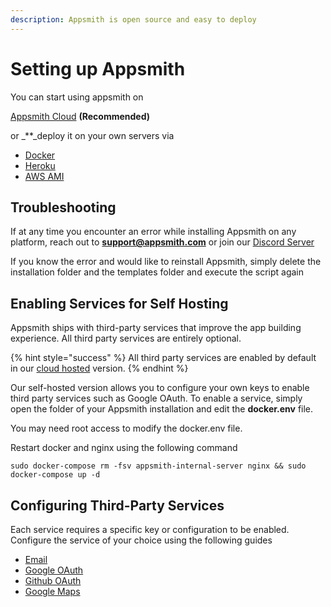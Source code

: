 ```yaml
---
description: Appsmith is open source and easy to deploy
---
```


# Setting up Appsmith

You can start using appsmith on

[Appsmith Cloud](appsmith-cloud.md) **\(Recommended\)**

or _\*\*_deploy it on your own servers via

* [Docker](docker.md)
* [Heroku](heroku.md)
* [AWS AMI](https://github.com/appsmithorg/appsmith-docs/tree/59aba8f49d764fa83b0af607119f5fce7d129575/setting-up-appsmith/setting-up-appsmith/aws-ami.md)

## Troubleshooting

If at any time you encounter an error while installing Appsmith on any platform, reach out to **support@appsmith.com** or join our [Discord Server](https://discord.com/invite/rBTTVJp)

If you know the error and would like to reinstall Appsmith, simply delete the installation folder and the templates folder and execute the script again

## Enabling Services for Self Hosting

Appsmith ships with third-party services that improve the app building experience. All third party services are entirely optional.

{% hint style="success" %}
All third party services are enabled by default in our [cloud hosted](https://appsmith.com) version.
{% endhint %}

Our self-hosted version allows you to configure your own keys to enable third party services such as Google OAuth. To enable a service, simply open the folder of your Appsmith installation and edit the **docker.env** file.

You may need root access to modify the docker.env file.

Restart docker and nginx using the following command

```text
sudo docker-compose rm -fsv appsmith-internal-server nginx && sudo docker-compose up -d
```

## Configuring Third-Party Services

Each service requires a specific key or configuration to be enabled. Configure the service of your choice using the following guides

* [Email](../third-party-services/email/)
* [Google OAuth](../third-party-services/google-login.md)
* [Github OAuth](../third-party-services/github-login.md)
* [Google Maps](../third-party-services/google-maps.md)

